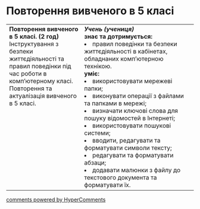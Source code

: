 <div id="hypercomments_widget" class="js-hypercomments-widget invisible"></div>

# Повторення вивченого в 5 класі

<table>
  <tr>
    <td width="40%" style="vertical-align:top !important;">
<b>Повторення вивченого в 5 класі. (2 год)</b><br>
Інструктування з безпеки життєдіяльності та правил поведінки під час роботи в комп’ютерному класі.<br>
Повторення та актуалізація вивченого в 5 класі.
</td>
    <td width="60%" style="vertical-align:top !important;">
<i><b>Учень (учениця)</b></i><br>
<b>знає та дотримується:</b>
<li>правил поведінки та безпеки життєдіяльності в кабінетах, обладнаних комп’ютерною технікою.</li>
<b>уміє: </b>
<li>використовувати мережеві папки;</li>
<li>виконувати операції з файлами та папками в мережі;</li>
<li>визначати ключові слова для пошуку відомостей в Інтернеті;</li>
<li>використовувати пошукові системи;</li>
<li>вводити, редагувати та форматувати символи тексту;</li>
<li>редагувати та форматувати абзаци;</li>
<li>додавати малюнки з файлу до текстового документа та форматувати їх.</li>
  </td>
</table>

<div class="js-hypercomments-container">
<a href="http://hypercomments.com" class="hc-link" title="comments widget">comments powered by HyperComments</a>
</div>